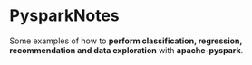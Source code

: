 # PysparkNotes

Some examples of how to **perform classification, regression, recommendation and data exploration** with **apache-pyspark**.

